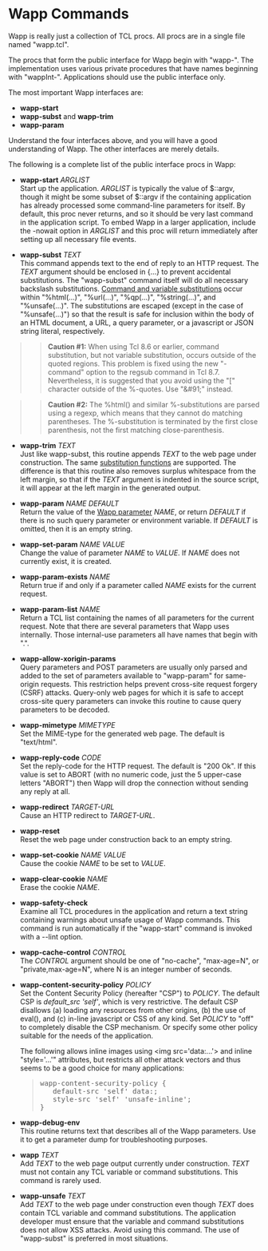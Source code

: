 Wapp Commands
=============

Wapp is really just a collection of TCL procs. All procs are in a single file
named "wapp.tcl".

The procs that form the public interface for Wapp begin with "wapp-".  The
implementation uses various private procedures that have names beginning
with "wappInt-".  Applications should use the public interface only.

The most important Wapp interfaces are:

  +  **wapp-start**
  +  **wapp-subst** and **wapp-trim**
  +  **wapp-param**

Understand the four interfaces above, and you will have a good understanding
of Wapp.  The other interfaces are merely details.

The following is a complete list of the public interface procs in Wapp:

  +  **wapp-start** _ARGLIST_  
     Start up the application.  _ARGLIST_ is typically the value of $::argv,
     though it might be some subset of $::argv if the containing application
     has already processed some command-line parameters for itself.  By default,
     this proc never returns, and so it should be very last command in the
     application script.  To embed Wapp in a larger application, include
     the -nowait option in _ARGLIST_ and this proc will return immediately
     after setting up all necessary file events.

  +  <a name='wapp-subst'></a>**wapp-subst** _TEXT_  
     This command appends text to the end of reply to an HTTP request.
     The _TEXT_ argument should be enclosed in {...} to prevent 
     accidental substitutions.
     The "wapp-subst" command itself will do all necessary backslash
     substitutions.  [Command and variable substitutions](./subst.md) occur
     within "%html(...)", "%url(...)", "%qp(...)", "%string(...)", and
     "%unsafe(...)".  The substitutions are escaped (except in the case of
     "%unsafe(...)") so that the result is safe for inclusion within the
     body of an HTML document, a URL, a query parameter, or a javascript or
     JSON string literal, respectively. 

> >  <b>Caution #1:</b> When using Tcl 8.6 or
     earlier, command substitution, but not variable substitution, occurs
     outside of the quoted regions. This problem is fixed using the new
     "-command" option to the regsub command in Tcl 8.7.  Nevertheless, 
     it is suggested that you avoid using the "[" character outside of
     the %-quotes.  Use "\&#91;" instead.

> >  <b>Caution #2:</b> The %html() and similar %-substitutions are parsed
     using a regexp, which means that they cannot do matching parentheses.
     The %-substitution is terminated by the first close parenthesis, not the
     first matching close-parenthesis.

  +  <a name='wapp-trim'></a>**wapp-trim** _TEXT_  
     Just like wapp-subst, this routine appends _TEXT_ to the web page
     under construction. The same [substitution functions](./subst.md)
     are supported.  The difference is that this routine also removes
     surplus whitespace from the left margin, so that if the _TEXT_
     argument is indented in the source script, it will appear at the
     left margin in the generated output.

  +  <a name='wapp-param'></a>**wapp-param** _NAME_ _DEFAULT_  
     Return the value of the [Wapp parameter](params.md) _NAME_,
     or return _DEFAULT_ if there is no such query parameter or environment
     variable.  If _DEFAULT_ is omitted, then it is an empty string.

  +  **wapp-set-param** _NAME_ _VALUE_  
     Change the value of parameter _NAME_ to _VALUE_.  If _NAME_ does not
     currently exist, it is created.

  +  **wapp-param-exists** _NAME_  
     Return true if and only if a parameter called _NAME_ exists for the
     current request.

  +  **wapp-param-list** _NAME_  
     Return a TCL list containing the names of all parameters for the current
     request.  Note that there are several parameters that Wapp uses
     internally.  Those internal-use parameters all have names that begin
     with ".".

  +  <a name='allow-xorigin'></a>**wapp-allow-xorigin-params**  
     Query parameters and POST parameters are usually only parsed and added
     to the set of parameters available to "wapp-param" for same-origin
     requests.  This restriction helps prevent cross-site request forgery
     (CSRF) attacks.  Query-only web pages for which it is safe to accept
     cross-site query parameters can invoke this routine to cause query
     parameters to be decoded.

  +  **wapp-mimetype** _MIMETYPE_  
     Set the MIME-type for the generated web page.  The default is "text/html".

  +  **wapp-reply-code** _CODE_  
     Set the reply-code for the HTTP request.  The default is "200 Ok".
     If this value is set to ABORT (with no numeric code, just the 5
     upper-case letters "ABORT") then Wapp will drop the connection without
     sending any reply at all.

  +  **wapp-redirect** _TARGET-URL_  
     Cause an HTTP redirect to _TARGET-URL_.

  +  **wapp-reset**  
     Reset the web page under construction back to an empty string.

  +  **wapp-set-cookie** _NAME_ _VALUE_  
     Cause the cookie _NAME_ to be set to _VALUE_.

  +  **wapp-clear-cookie** _NAME_  
     Erase the cookie _NAME_.

  +  **wapp-safety-check**  
     Examine all TCL procedures in the application and return a text string
     containing warnings about unsafe usage of Wapp commands.  This command
     is run automatically if the "wapp-start" command is invoked with a --lint
     option.

  +  **wapp-cache-control** _CONTROL_  
     The _CONTROL_ argument should be one of "no-cache", "max-age=N", or
     "private,max-age=N", where N is an integer number of seconds.

  +  <a name='csp'></a>**wapp-content-security-policy** _POLICY_  
     Set the Content Security Policy (hereafter "CSP") to _POLICY_.  The
     default CSP is _default\_src 'self'_, which is very restrictive.  The
     default CSP disallows (a) loading any resources from other origins,
     (b) the use of eval(), and (c) in-line javascript or CSS of any kind.
     Set _POLICY_ to "off" to completely disable the CSP mechanism.  Or
     specify some other policy suitable for the needs of the application.
     <p>The following allows inline images using
     &lt;img src='data:...'&gt; and inline "style='...'" attributes,
     but restricts all other attack vectors and thus seems to be a good
     choice for many applications:
     <blockquote><pre>
     wapp-content-security-policy {
        default-src 'self' data:;
        style-src 'self' 'unsafe-inline';
     }</pre><blockquote>

  +  <a name="debug-env"></a>**wapp-debug-env**  
     This routine returns text that describes all of the Wapp parameters.
     Use it to get a parameter dump for troubleshooting purposes.

  +  **wapp** _TEXT_  
     Add _TEXT_ to the web page output currently under construction.  _TEXT_
     must not contain any TCL variable or command substitutions.  This command
     is rarely used.

  +  **wapp-unsafe** _TEXT_  
     Add _TEXT_ to the web page under construction even though _TEXT_ does
     contain TCL variable and command substitutions.  The application developer
     must ensure that the variable and command substitutions does not allow
     XSS attacks.  Avoid using this command.  The use of "wapp-subst" is 
     preferred in most situations.
